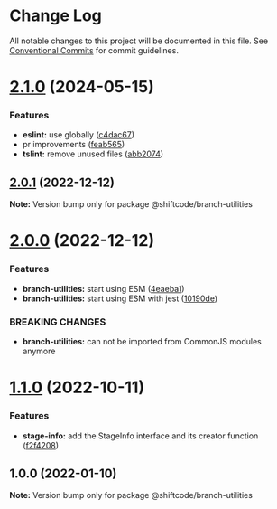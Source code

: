 # Change Log

All notable changes to this project will be documented in this file.
See [Conventional Commits](https://conventionalcommits.org) for commit guidelines.

# [2.1.0](https://github.com/shiftcode/sc-commons-public/compare/@shiftcode/branch-utilities@2.0.1...@shiftcode/branch-utilities@2.1.0) (2024-05-15)

### Features

- **eslint:** use globally ([c4dac67](https://github.com/shiftcode/sc-commons-public/commit/c4dac67b437955c0fb67bc69e1cfa8c337092b44))
- pr improvements ([feab565](https://github.com/shiftcode/sc-commons-public/commit/feab5657bb50fb8a60036b512746e14c51c6aa6a))
- **tslint:** remove unused files ([abb2074](https://github.com/shiftcode/sc-commons-public/commit/abb2074c05b363ecff51473eff1a9feacfb534cc))

## [2.0.1](https://github.com/shiftcode/sc-commons-public/compare/@shiftcode/branch-utilities@2.0.0...@shiftcode/branch-utilities@2.0.1) (2022-12-12)

**Note:** Version bump only for package @shiftcode/branch-utilities

# [2.0.0](https://github.com/shiftcode/sc-commons-public/compare/@shiftcode/branch-utilities@1.1.0...@shiftcode/branch-utilities@2.0.0) (2022-12-12)

### Features

- **branch-utilities:** start using ESM ([4eaeba1](https://github.com/shiftcode/sc-commons-public/commit/4eaeba1849112293750c1a33f32844c3b427831b))
- **branch-utilities:** start using ESM with jest ([10190de](https://github.com/shiftcode/sc-commons-public/commit/10190dea3f6130e5dab1c9e5d3a783a5068e2708))

### BREAKING CHANGES

- **branch-utilities:** can not be imported from CommonJS modules anymore

# [1.1.0](https://github.com/shiftcode/sc-commons-public/compare/@shiftcode/branch-utilities@1.0.0...@shiftcode/branch-utilities@1.1.0) (2022-10-11)

### Features

- **stage-info:** add the StageInfo interface and its creator function ([f2f4208](https://github.com/shiftcode/sc-commons-public/commit/f2f42080a6f1d5da5700387be4cec2ae6d8a87d0))

## 1.0.0 (2022-01-10)

**Note:** Version bump only for package @shiftcode/branch-utilities
